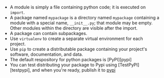 -   A module is simply a file containing python code; it is executed on `import`.
-   A package named `mypackage` is a directory named `mypackage` containing a module with a special name,  `__init__.py`; that module may be empty.  Other modules within the directory are visible after the import.
-   A package can contain subpackages.
-   Use `virtualenv` to create a separate virtual environment for each project.
-   Use `pip` to create a distributable package containing your project's software, documentation, and data.
-   The default respository for python packages is [PyPI][pypi]
-   You can test distributing your package to Pypi using [TestPyPI][testpypi], and when you're ready, publish it to [pypi](pypi)
